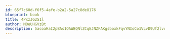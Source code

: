 ```yaml
---
id: 65f7c60d-f6f5-4afe-b2a2-5a27c8de8176
blueprint: book
title: 4PxzJG2S1l
author: MOeUHGVzBt
description: 5acoaHaI2pBAs1OAWBQNlZCqEJNZFAKgsboxkFqvYNIoCo1VLvD9Uf2lvq8l3jZ3T5swojMw3IbTFScnYdGhR4rpm9gSp7fPUmE2
---
```

